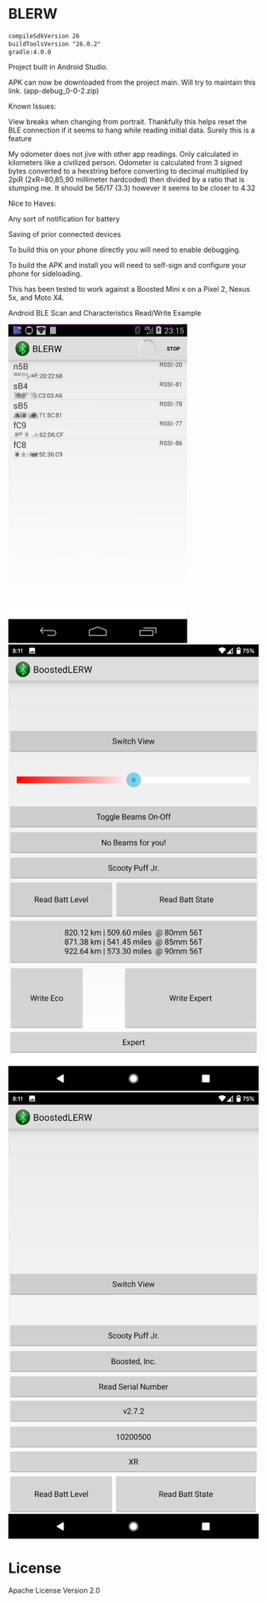 BLERW
=====


    compileSdkVersion 26
    buildToolsVersion "26.0.2"
    gradle:4.0.0

Project built in Android Studio.

APK can now be downloaded from the project main. Will try to maintain this link.
(app-debug_0-0-2.zip)

Known Issues:

View breaks when changing from portrait. Thankfully this helps reset the BLE connection if it seems to hang while reading initial data.
Surely this is a feature

My odometer does not jive with other app readings. Only calculated in kilometers like a civilized person.
Odometer is calculated from 3 signed bytes converted to a hexstring before converting to decimal multiplied by 2piR (2xR=80,85,90 millimeter hardcoded) then divided by a ratio that is stumping me. It should be 56/17 (3.3) however it seems to be closer to 4.32

Nice to Haves:

Any sort of notification for battery 

Saving of prior connected devices



To build this on your phone directly you will need to enable debugging. 


To build the APK and install you will need to self-sign and configure your phone for sideloading.



This has been tested to work against a Boosted Mini x on a Pixel 2, Nexus 5x, and Moto X4.


Android BLE Scan and Characteristics Read/Write Example

![Figure 1 ScanActivity for BLE Scan](etc/BLERW_cap01.png) 
![Figure 2 DeviceActivity for Read/Write Characteristics](Screenshot_20200628-201100.png)
![Figure 2 DeviceActivity for Read/Write Characteristics](Screenshot_20200628-201129.png)
# License

Apache License Version 2.0

